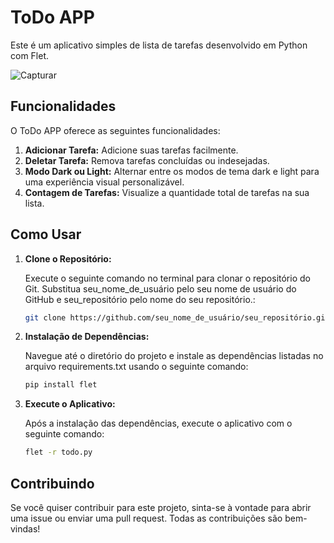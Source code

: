 # ToDo APP

Este é um aplicativo simples de lista de tarefas desenvolvido em Python com Flet.

![Capturar](https://github.com/ksantanac/ToDo-App/assets/127277943/cf312940-be4a-47cf-8e6e-f85bc86df864)

## Funcionalidades

O ToDo APP oferece as seguintes funcionalidades:

1. **Adicionar Tarefa:** Adicione suas tarefas facilmente.
2. **Deletar Tarefa:** Remova tarefas concluídas ou indesejadas.
3. **Modo Dark ou Light:** Alternar entre os modos de tema dark e light para uma experiência visual personalizável.
4. **Contagem de Tarefas:** Visualize a quantidade total de tarefas na sua lista.

## Como Usar

1. **Clone o Repositório:**

   Execute o seguinte comando no terminal para clonar o repositório do Git. Substitua seu_nome_de_usuário pelo seu nome de usuário do GitHub e seu_repositório pelo nome do seu repositório.:

   ```bash
   git clone https://github.com/seu_nome_de_usuário/seu_repositório.git
2. **Instalação de Dependências:**

   Navegue até o diretório do projeto e instale as dependências listadas no arquivo requirements.txt usando o seguinte comando:

   ```bash
   pip install flet
3. **Execute o Aplicativo:**

   Após a instalação das dependências, execute o aplicativo com o seguinte comando:

   ```bash
   flet -r todo.py
## Contribuindo

Se você quiser contribuir para este projeto, sinta-se à vontade para abrir uma issue ou enviar uma pull request. Todas as contribuições são bem-vindas!
